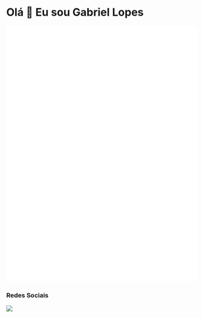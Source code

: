 Olá 👋 Eu sou Gabriel Lopes
==============================

<picture>
  <img src="/github-metrics.svg" alt="Metrics">
</picture>

### Redes Sociais
<p>
    <a href="http://www.instagram.com/hiperesp.png" target="_blank" rel="noreferrer">
        <img src="https://img.shields.io/badge/Instagram-E4405F?style=for-the-badge&logo=instagram&logoColor=white" />
    </a>
</p>
